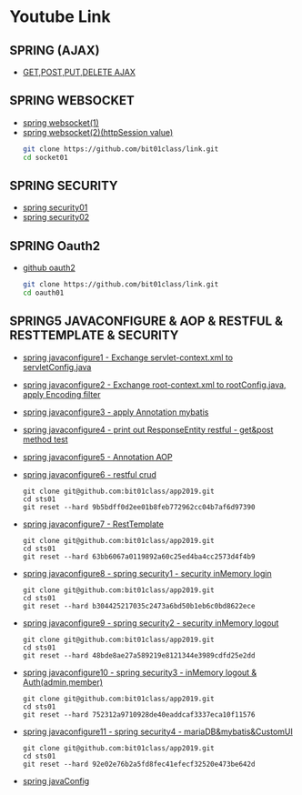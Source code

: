# Youtube Link

## SPRING (AJAX)
   - [GET,POST,PUT,DELETE AJAX](https://youtu.be/G58fIlsPxqE)
   
## SPRING WEBSOCKET
   - [spring websocket(1)](https://youtu.be/vWWqJY6jUj8)
   - [spring websocket(2)(httpSession value)](https://youtu.be/n4f-NQ_bsd8)
      ```sh
      git clone https://github.com/bit01class/link.git
      cd socket01
      ```
      
## SPRING SECURITY
   - [spring security01](https://youtu.be/bswWv5T1utk)
   - [spring security02](https://youtu.be/tPOydiaD0V0)
         
## SPRING Oauth2
   - [github oauth2](https://youtu.be/0dMA31QH6PM)
      ```sh
      git clone https://github.com/bit01class/link.git
      cd oauth01
      ```

## SPRING5 JAVACONFIGURE & AOP & RESTFUL & RESTTEMPLATE & SECURITY

   - [spring javaconfigure1 - Exchange servlet-context.xml to servletConfig.java](https://youtu.be/UmFlWTzJCg4)
   - [spring javaconfigure2 - Exchange root-context.xml to rootConfig.java, apply Encoding filter](https://youtu.be/Lj_pVpN51ec)
   - [spring javaconfigure3 - apply Annotation mybatis](https://youtu.be/MnxPjsHPaHA)
   - [spring javaconfigure4 - print out ResponseEntity restful - get&post method test](https://youtu.be/Tro7cuIzbHM)
   - [spring javaconfigure5 - Annotation AOP](https://youtu.be/hrr-llaZmXc)
   - [spring javaconfigure6 - restful crud](https://youtu.be/oZzX8hIUO2Q)
      ``` shell
      git clone git@github.com:bit01class/app2019.git 
      cd sts01 
      git reset --hard 9b5bdff0d2ee01b8feb772962cc04b7af6d97390
      ```
   - [spring javaconfigure7 - RestTemplate ](https://youtu.be/LLaJJDTrvw4)
      ``` shell
      git clone git@github.com:bit01class/app2019.git 
      cd sts01 
      git reset --hard 63bb6067a0119892a60c25ed4ba4cc2573d4f4b9
      ```
   - [spring javaconfigure8 - spring security1 - security inMemory login ](https://youtu.be/dKdTUecaPTA)
      ``` shell
      git clone git@github.com:bit01class/app2019.git 
      cd sts01 
      git reset --hard b304425217035c2473a6bd50b1eb6c0bd8622ece
      ```
   - [spring javaconfigure9 - spring security2 - security inMemory logout ](https://youtu.be/X7ArG6DJ51s)
      ``` shell
      git clone git@github.com:bit01class/app2019.git 
      cd sts01 
      git reset --hard 48bde8ae27a589219e8121344e3989cdfd25e2dd
      ```
   - [spring javaconfigure10 - spring security3 - inMemory logout & Auth(admin,member)](https://youtu.be/NsSy2qUR2OY)
      ``` shell
      git clone git@github.com:bit01class/app2019.git 
      cd sts01 
      git reset --hard 752312a9710928de40eaddcaf3337eca10f11576
      ```
   - [spring javaconfigure11 - spring security4 - mariaDB&mybatis&CustomUI](https://youtu.be/EUPyn3Eqcl8)
      ``` shell
      git clone git@github.com:bit01class/app2019.git 
      cd sts01 
      git reset --hard 92e02e76b2a5fd8fec41efecf32520e473be642d
      ```


   - [spring javaConfig](https://youtu.be/nX1h2B8XOmo)


